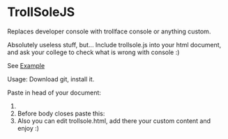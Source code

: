 TrollSoleJS
===========

Replaces developer console with trollface console or anything custom.

Absolutely useless stuff, but... Include trollsole.js into your html document, and ask your college to check what is wrong with console :)

See <a href="http://trollsole.artrayd.com/" target="_blank">Example</a>

Usage:
Download git, install it.

Paste in head of your document:
1. <script type="text/javascript" src="trollsole/trollsole.js"></script>
2. Before body closes paste this: <div id="trollsole"></div>
3. Also you can edit trollsole.html, add there your custom content and enjoy :)


